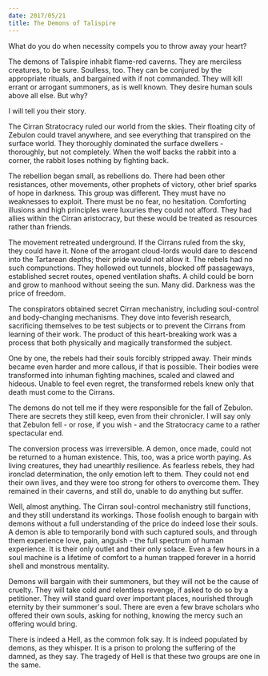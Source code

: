 ```yaml
---
date: 2017/05/21
title: The Demons of Talispire
---
```


What do you do when necessity compels you to throw away your heart?

The demons of Talispire inhabit flame-red caverns. They are merciless creatures, to be sure. Soulless, too. They can be conjured by the appropriate rituals, and bargained with if not commanded. They will kill errant or arrogant summoners, as is well known. They desire human souls above all else. But why?

I will tell you their story.

<!-- more -->

The Cirran Stratocracy ruled our world from the skies. Their floating city of Zebulon could travel anywhere, and see everything that transpired on the surface world. They thoroughly dominated the surface dwellers - thoroughly, but not completely. When the wolf backs the rabbit into a corner, the rabbit loses nothing by fighting back.

The rebellion began small, as rebellions do. There had been other resistances, other movements, other prophets of victory, other brief sparks of hope in darkness. This group was different. They must have no weaknesses to exploit. There must be no fear, no hesitation. Comforting illusions and high principles were luxuries they could not afford. They had allies within the Cirran aristocracy, but these would be treated as resources rather than friends.

The movement retreated underground. If the Cirrans ruled from the sky, they could have it. None of the arrogant cloud-lords would dare to descend into the Tartarean depths; their pride would not allow it. The rebels had no such compunctions. They hollowed out tunnels, blocked off passageways, established secret routes, opened ventilation shafts. A child could be born and grow to manhood without seeing the sun. Many did. Darkness was the price of freedom.

The conspirators obtained secret Cirran mechanistry, including soul-control and body-changing mechanisms. They dove into feverish research, sacrificing themselves to be test subjects or to prevent the Cirrans from learning of their work. The product of this heart-breaking work was a process that both physically and magically transformed the subject.

One by one, the rebels had their souls forcibly stripped away. Their minds became even harder and more callous, if that is possible. Their bodies were transformed into inhuman fighting machines, scaled and clawed and hideous. Unable to feel even regret, the transformed rebels knew only that death must come to the Cirrans.

The demons do not tell me if they were responsible for the fall of Zebulon. There are secrets they still keep, even from their chronicler. I will say only that Zebulon fell - or rose, if you wish - and the Stratocracy came to a rather spectacular end.

The conversion process was irreversible. A demon, once made, could not be returned to a human existence. This, too, was a price worth paying. As living creatures, they had unearthly resilience. As fearless rebels, they had ironclad determination, the only emotion left to them. They could not end their own lives, and they were too strong for others to overcome them. They remained in their caverns, and still do, unable to do anything but suffer.

Well, almost anything. The Cirran soul-control mechanistry still functions, and they still understand its workings. Those foolish enough to bargain with demons without a full understanding of the price do indeed lose their souls. A demon is able to temporarily bond with such captured souls, and through them experience love, pain, anguish - the full spectrum of human experience. It is their only outlet and their only solace. Even a few hours in a soul machine is a lifetime of comfort to a human trapped forever in a horrid shell and monstrous mentality.

Demons will bargain with their summoners, but they will not be the cause of cruelty. They will take cold and relentless revenge, if asked to do so by a petitioner. They will stand guard over important places, nourished through eternity by their summoner's soul. There are even a few brave scholars who offered their own souls, asking for nothing, knowing the mercy such an offering would bring.

There is indeed a Hell, as the common folk say. It is indeed populated by demons, as they whisper. It is a prison to prolong the suffering of the damned, as they say. The tragedy of Hell is that these two groups are one in the same.
